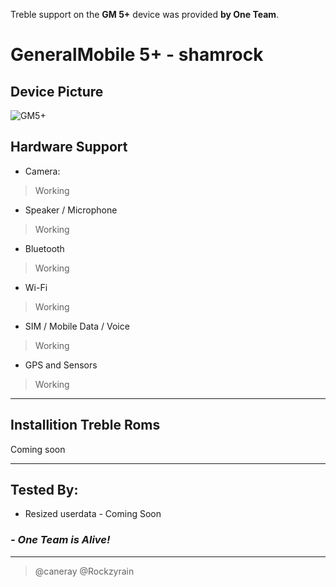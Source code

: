 Treble support on the **GM 5+** device was provided **by One Team**.

# GeneralMobile 5+ - shamrock

## Device Picture

![GM5+](https://www.miniode.com/images_buyuk/f52/general-mobile-gm5-plus-32gb-cep_13352_1.jpg "GM5+")

## Hardware Support

* Camera:
> Working

* Speaker / Microphone
> Working

* Bluetooth
> Working

* Wi-Fi
> Working

* SIM / Mobile Data / Voice
> Working

* GPS and Sensors
> Working

***

## Installition Treble Roms
Coming soon
***

## Tested By:
* Resized userdata -
Coming Soon

### _- One Team is Alive!_

***

> @caneray
> @Rockzyrain